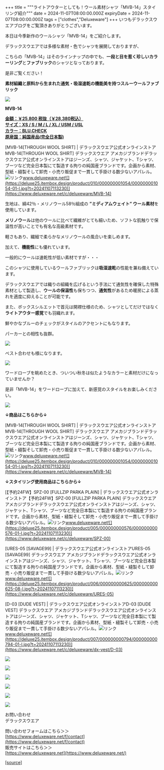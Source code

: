 +++
title = """ライトアウターとしても！ウール素材シャツ「MVB-14」スタイリング紹介"""
date = 2024-11-07T08:00:00.000Z
expiryDate = 2024-11-07T08:00:00.000Z
tags = ["clothes","Deluxeware"]
+++
いつもデラックスウエアブログをご覧頂きありがとうございます。

本日は今季新作のウールシャツ「MVB-14」をご紹介します。

デラックスウエアでは多様な素材・色でシャツを展開しておりますが、

こちらの「MVB-14」はそのラインナップの中でも、**一段と目を惹く珍しいカラーリング**と**ファブリック**のシャツとなっております。

是非ご覧ください！

**素材組織と原料から生まれた通気・吸湿速乾の機能美を持つスルーウールファブリック**

**[![](https://stat.ameba.jp/user_images/20241107/16/deluxeware/2f/ae/j/o0719090015507232080.jpg)](https://stat.ameba.jp/user_images/20241107/16/deluxeware/2f/ae/j/o0719090015507232080.jpg)**

**MVB-14**

**[金額：￥25,800 税抜（￥28,380税込）](https://www.deluxeware.net/c/deluxeware/MVB-14)  
[サイズ：XS / S / M / L / XL / USM / USL](https://www.deluxeware.net/c/deluxeware/MVB-14)  
[カラー：BLU.CHECK](https://www.deluxeware.net/c/deluxeware/MVB-14)  
[原産国：純国産品(完全日本製)](https://www.deluxeware.net/c/deluxeware/MVB-14)**

[MVB-14\[THROUGH WOOL SHIRT\] | デラックスウエア公式オンラインストアMVB-14\[THROUGH WOOL SHIRT\] デラックスウエア アメカジブランドデラックスウエア公式オンラインストアはジーンズ、シャツ、ジャケット、Tシャツ、ブーツなど完全日本製にて製造する拘りの純国産ブランドです。企画から素材、型紙・縫製そして卸売・小売り販促まで一貫して手掛ける数少ないアパレル。![リンク](https://c.stat100.ameba.jp/ameblo/symbols/v3.20.0/svg/gray/editor_link.svg)www.deluxeware.net![](https://deluxe25.itembox.design/product/010/000000001054/000000001054-01-l.jpg?t=20241107113230)](https://www.deluxeware.net/c/deluxeware/MVB-14)

生地は、綿42％・メリノウール58％組成の **”ミディアムウェイト” ウール素材**を使用しています。

**メリノウール**は他のウールに比べて繊維がとても細いため、ソフトな肌触りで保温性が高いことでも有名な高級素材です。

軽さもあり、繊細で柔らかなメリノウールの風合いを楽しめます。

加えて、**機能性**にも優れています。

一般的にウールは速乾性が低い素材ですが・・・

このシャツに使用しているウールファブリックは**吸湿速乾**の性能を兼ね備えています。

デラックスウエアでは織りの組織を広げるという手法にて通気性を確保した特殊素材として製造し、**ウールの保温性**も保ちつつ、**通気性**があるため暖房による蒸れを適度に抑えることが可能です。

また、ボックスシルエットで首元は開襟仕様のため、シャツとしてだけではなく**ライトアウター感覚**でも羽織れます。

鮮やかなブルーのチェックがスタイルのアクセントにもなります。

パーカーとの相性も抜群。

[![](https://stat.ameba.jp/user_images/20241107/16/deluxeware/6c/a4/j/o1126150015507232093.jpg)](https://stat.ameba.jp/user_images/20241107/16/deluxeware/6c/a4/j/o1126150015507232093.jpg)

ベスト合わせも様になります。

[![](https://stat.ameba.jp/user_images/20241107/16/deluxeware/c5/b2/j/o1126150015507232085.jpg)](https://stat.ameba.jp/user_images/20241107/16/deluxeware/c5/b2/j/o1126150015507232085.jpg)

ワードローブを眺めたとき、ついつい秋冬は似たようなカラーと素材だけになっていませんか？

是非「MVB-14」をワードローブに加えて、新感覚のスタイルをお楽しみください。

![](https://deluxe25.itembox.design/product/010/000000001054/000000001054-02-l.jpg?t=20241107113230)

**↓商品はこちらから↓**

[MVB-14\[THROUGH WOOL SHIRT\] | デラックスウエア公式オンラインストアMVB-14\[THROUGH WOOL SHIRT\] デラックスウエア アメカジブランドデラックスウエア公式オンラインストアはジーンズ、シャツ、ジャケット、Tシャツ、ブーツなど完全日本製にて製造する拘りの純国産ブランドです。企画から素材、型紙・縫製そして卸売・小売り販促まで一貫して手掛ける数少ないアパレル。![リンク](https://c.stat100.ameba.jp/ameblo/symbols/v3.20.0/svg/gray/editor_link.svg)www.deluxeware.net![](https://deluxe25.itembox.design/product/010/000000001054/000000001054-01-l.jpg?t=20241107113230)](https://www.deluxeware.net/c/deluxeware/MVB-14)

**↓スタイリング使用商品はこちらから↓**

[【予約24FW】SPZ-00 \[FULLZIP PARKA PLAIN\] | デラックスウエア公式オンラインストア【予約24FW】SPZ-00 \[FULLZIP PARKA PLAIN\] デラックスウエア アメカジブランドデラックスウエア公式オンラインストアはジーンズ、シャツ、ジャケット、Tシャツ、ブーツなど完全日本製にて製造する拘りの純国産ブランドです。企画から素材、型紙・縫製そして卸売・小売り販促まで一貫して手掛ける数少ないアパレル。![リンク](https://c.stat100.ameba.jp/ameblo/symbols/v3.20.0/svg/gray/editor_link.svg)www.deluxeware.net![](https://deluxe25.itembox.design/product/005/000000000576/000000000576-01-l.jpg?t=20241107113230)](https://www.deluxeware.net/c/deluxeware/SPZ-00)

[URES-05 \[SAVAGE99\] | デラックスウエア公式オンラインストアURES-05 \[SAVAGE99\] デラックスウエア アメカジブランドデラックスウエア公式オンラインストアはジーンズ、シャツ、ジャケット、Tシャツ、ブーツなど完全日本製にて製造する拘りの純国産ブランドです。企画から素材、型紙・縫製そして卸売・小売り販促まで一貫して手掛ける数少ないアパレル。![リンク](https://c.stat100.ameba.jp/ameblo/symbols/v3.20.0/svg/gray/editor_link.svg)www.deluxeware.net![](https://deluxe25.itembox.design/product/006/000000000625/000000000625-08-l.jpg?t=20241107113230)](https://www.deluxeware.net/c/deluxeware/URES-05)

[D-03 \[DUDE VEST\] | デラックスウエア公式オンラインストアD-03 \[DUDE VEST\] デラックスウエア アメカジブランドデラックスウエア公式オンラインストアはジーンズ、シャツ、ジャケット、Tシャツ、ブーツなど完全日本製にて製造する拘りの純国産ブランドです。企画から素材、型紙・縫製そして卸売・小売り販促まで一貫して手掛ける数少ないアパレル。![リンク](https://c.stat100.ameba.jp/ameblo/symbols/v3.20.0/svg/gray/editor_link.svg)www.deluxeware.net![](https://deluxe25.itembox.design/product/007/000000000794/000000000794-01-l.jpg?t=20241107113230)](https://www.deluxeware.net/c/deluxeware/dx-vest/D-03)

[![](https://stat.ameba.jp/user_images/20241029/15/deluxeware/ac/ef/j/o1200050015503631118.jpg?caw=800)](https://www.deluxeware.net/f/STACKMAN)

[![](https://stat.ameba.jp/user_images/20241029/15/deluxeware/07/cc/j/o1200050015503632904.jpg?caw=800)](https://www.deluxeware.net/c/akita)

[![](https://stat.ameba.jp/user_images/20240614/12/deluxeware/fb/b4/j/o0800026015451324172.jpg?caw=800)](https://www.deluxeware.net/c/2024FWreserveall)

[![](https://stat.ameba.jp/user_images/20240315/15/deluxeware/04/7f/j/o0800026015413271803.jpg?caw=800)](https://www.instagram.com/deluxeware/?hl=ja)

[![](https://stat.ameba.jp/user_images/20220415/12/deluxeware/3b/ce/j/o0800026015103175481.jpg?caw=800)](https://www.deluxeware.net/f/headstore)

[![](https://stat.ameba.jp/user_images/20220415/12/deluxeware/d7/c6/j/o0800026015103175487.jpg?caw=800)](https://www.deluxeware.net/)

お問い合わせ  
デラックスウエア

問い合わせフォームはこちら＞＞  
[https://www.deluxeware.net/f/contact](https://www.deluxeware.net/f/contact)  
販売サイトはこちら＞＞  
[https://www.deluxeware.net](https://www.deluxeware.net/)

[[source]](https://ameblo.jp/deluxeware/entry-12874156110.html)
